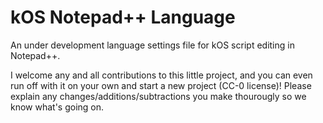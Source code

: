 # kOS Notepad++ Language
An under development language settings file for kOS script editing in Notepad++.

I welcome any and all contributions to this little project, and you can even run off with it on your own and start a new project (CC-0 license)!
Please explain any changes/additions/subtractions you make thourougly so we know what's going on.
